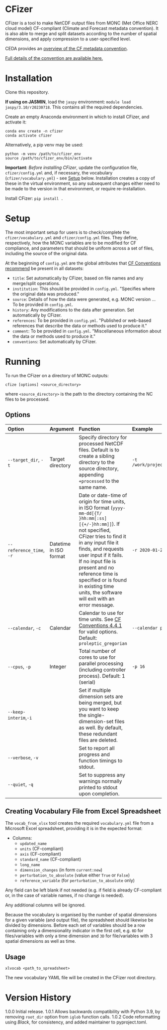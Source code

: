 # CFizer
CFizer is a tool to make NetCDF output files from MONC (Met Office NERC cloud model) CF-compliant (Climate and Forecast metadata convention). It is also able to merge and split datasets according to the number of spatial dimensions, and apply compression to a user-specified level.

CEDA provides an [overview of the CF metadata convention](https://help.ceda.ac.uk/article/4507-the-cf-metadata-convention).

[Full details of the convention are available here.](http://cfconventions.org/Data/cf-conventions/cf-conventions-1.10/cf-conventions.html)

# Installation

Clone this repository.

**If using on JASMIN**, load the `jaspy` environment: `module load jaspy/3.10/r20230718`. This contains all the required dependencies.

Create an empty Anaconda environment in which to install CFizer, and activate it:
```
conda env create -n cfizer
conda activate cfizer
```
Alternatively, a pip venv may be used:
```
python -m venv /path/to/cfizer_env
source /path/to/cfizer_env/bin/activate
```

**Important**: *Before installing CFizer*, update the configuration file, `cfizer/config.yml` and, if necessary, the vocabulary (`cfizer/vocabulary.yml`) - see [Setup](#setup) below. Installation creates a copy of these in the virtual environment, so any subsequent changes either need to be made to the version in that environment, or require re-installation.

Install CFizer:
`pip install .`

# Setup
The most important setup for users is to check/complete the `cfizer/vocabulary.yml` and `cfizer/config.yml` files. They define, respectively, how the MONC variables are to be modified for CF compliance, and parameters that should be uniform across a set of files, including the source of the original data.

At the beginning of `config.yml` are the global attributes that [CF Conventions recommend](http://cfconventions.org/Data/cf-conventions/cf-conventions-1.10/cf-conventions.html#description-of-file-contents) be present in all datasets:
- `title`:          Set automatically by CFizer, based on file names and any merge/split operations.
- `institution`:    This should be provided in `config.yml`. "Specifies where the original data was produced."
- `source`:         Details of how the data were generated, e.g. MONC version ... To be provided in `config.yml`.
- `history`:        Any modifications to the data after generation. Set automatically by CFizer.
- `references`:     To be provided in `config.yml`. "Published or web-based references that describe the data or methods used to produce it."
- `comment`:        To be provided in `config.yml`. "Miscellaneous information about the data or methods used to produce it."
- `conventions`:    Set automatically by CFizer.

# Running
To run the CFizer on a directory of MONC outputs:

`cfize [options] <source_directory>`

where `<source_directory>` is the path to the directory containing the NC files to be processed.

## Options
Option | Argument | Function | Example
:---|:---|:---|:---
`--target_dir`, `-t`|Target directory|Specify directory for processed NetCDF files. Default is to create a sibling directory to the source directory, appending `+processed` to the same name.|`-t /work/project/diagnostic_outputs/230228`
`--reference_time`, `-r` | Datetime in ISO format|Date or date-time of origin for time units, in ISO format (`yyyy-mm-dd[{T/ }hh:mm[:ss][{+/-}hh:mm]]`). If not specified, CFizer tries to find it in any input file it finds, and requests user input if it fails. If no input file is present and no reference time is specified or is found in existing time units, the software will exit with an error message.|`-r 2020-01-25 00:00+00:00`
`--calendar`, `-c`|Calendar|Calendar to use for time units. See [CF Conventions 4.4.1](https://cfconventions.org/Data/cf-conventions/cf-conventions-1.7/build/ch04s04.html) for valid options. Default: `proleptic_gregorian`|`--calendar proleptic_gregorian`
`--cpus`, `-p`|Integer|Total number of cores to use for parallel processing (including controller process). Default: 1 (serial)|`-p 16`
`--keep-interim`,`-i`||Set if multiple dimension sets are being merged, but you want to keep the single-dimension-set files as well. By default, these redundant files are deleted.|
`--verbose`, `-v`||Set to report all progress and function timings to stdout.|
`--quiet`, `-q`||Set to suppress any warnings normally printed to stdout upon completion.|

## Creating Vocabulary File from Excel Spreadsheet

The `vocab_from_xlsx` tool creates the required `vocabulary.yml` file from a Microsoft Excel spreadsheet, providing it is in the expected format:

- Columns:
    - `updated_name`
    - `units` (CF-compliant)
    - `axis` (CF-compliant)
    - `standard_name` (CF-compliant)
    - `long_name`
    - `dimension_changes` (in form `current:new`)
    - `perturbation_to_absolute` (value either `True` or `False`)
    - `reference_variable` (for `perturbation_to_absolute` only)

Any field can be left blank if not needed (e.g. if field is already CF-compliant or, in the case of variable names, if no change is needed).

Any additional columns will be ignored.

Because the vocabulary is organised by the number of spatial dimensions for a given variable (and output file), the spreadsheet should likewise be divided by dimensions. Before each set of variables should be a row containing only a dimensionality indicator in the first cell, e.g. `0D` for files/variables with only a time dimension and `3D` for file/variables with 3 spatial dimensions as well as time.

## Usage

`xlvocab <path_to_spreadsheet>`

The new vocabulary YAML file will be created in the CFizer root directory.

# Version History

1.0.0  Initial release.
1.0.1  Allows backwards compatibility with Python 3.9, by removing `root_dir` option from `iglob` function calls.
1.0.2  Code reformatting using *Black*, for consistency, and added maintainer to pyproject.toml.

